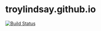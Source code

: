 # troylindsay.github.io

[![Build Status](https://travis-ci.org/troylindsay/troylindsay.github.io.svg?branch=master)](https://travis-ci.org/troylindsay/troylindsay.github.io)
